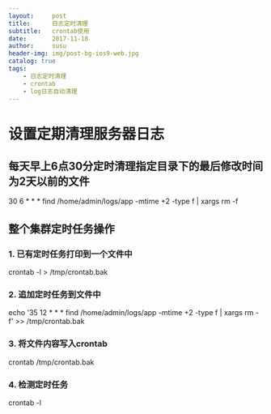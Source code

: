 ```yaml
---
layout:     post
title:      日志定时清理
subtitle:   crontab使用
date:       2017-11-18
author:     susu
header-img: img/post-bg-ios9-web.jpg
catalog: true
tags:
    - 日志定时清理
    - crontab
    - log日志自动清理
---
```

# 设置定期清理服务器日志

## 每天早上6点30分定时清理指定目录下的最后修改时间为2天以前的文件

30 6 * * * find /home/admin/logs/app -mtime +2 -type f | xargs rm -f

## 整个集群定时任务操作

### 1. 已有定时任务打印到一个文件中

   crontab -l > /tmp/crontab.bak
   
### 2. 追加定时任务到文件中

echo '35 12 * * * find /home/admin/logs/app -mtime +2 -type f | xargs rm -f' >> /tmp/crontab.bak

### 3. 将文件内容写入crontab

crontab /tmp/crontab.bak

### 4. 检测定时任务

crontab -l



